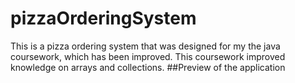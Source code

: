 # pizzaOrderingSystem
This is a pizza ordering system that was designed for my the java coursework, which has been improved. This coursework improved knowledge on arrays and collections.
##Preview of the application
